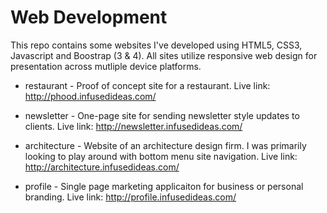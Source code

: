 # Web Development

This repo contains some websites I've developed using HTML5, CSS3, Javascript and Boostrap (3 & 4). All sites utilize responsive web design for presentation across mutliple device platforms.

* restaurant - Proof of concept site for a restaurant.  Live link: http://phood.infusedideas.com/

* newsletter - One-page site for sending newsletter style updates to clients.  Live link: http://newsletter.infusedideas.com/

* architecture - Website of an architecture design firm. I was primarily looking to play around with bottom menu site navigation.  Live link: http://architecture.infusedideas.com/

* profile - Single page marketing applicaiton for business or personal branding.  Live link: http://profile.infusedideas.com/



